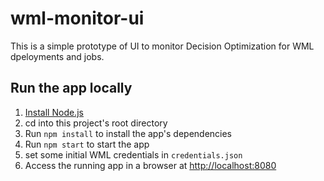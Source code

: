 # wml-monitor-ui

This is a simple prototype of UI to monitor Decision Optimization for WML dpeloyments and jobs.

## Run the app locally

1. [Install Node.js][]
1. cd into this project's root directory
1. Run `npm install` to install the app's dependencies
1. Run `npm start` to start the app
1. set some initial WML credentials in `credentials.json`
1. Access the running app in a browser at <http://localhost:8080>

[Install Node.js]: https://nodejs.org/en/download/
